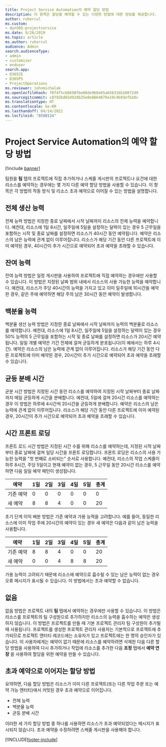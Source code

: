 ```yaml
---
title: Project Service Automation의 예약 할당 방법
description: 이 항목은 할당을 예약할 수 있는 다양한 방법에 대한 정보를 제공합니다.
author: ruhercul
ms.custom:
- dyn365-projectservice
ms.date: 9/26/2019
ms.topic: article
ms.author: ruhercul
audience: Admin
search.audienceType:
- admin
- customizer
- enduser
search.app:
- D365CE
- D365PS
- ProjectOperations
ms.reviewer: johnmichalak
ms.openlocfilehash: f0f4f5c68698fbe88de968e65a65b316b10872d9
ms.sourcegitcommit: c0792bd65d92db25e0e8864879a19c4b93efb10c
ms.translationtype: HT
ms.contentlocale: ko-KR
ms.lasthandoff: 04/14/2022
ms.locfileid: "8590124"
---
```

# <a name="booking-allocation-methods-in-project-service-automation"></a>Project Service Automation의 예약 할당 방법

[!include [banner](../includes/psa-now-project-operations.md)]

팀원을 **팀** 탭의 프로젝트에 직접 추가하거나 스케줄 게시판의 프로젝트나 요건에 대한 리소스를 예약하는 경우에는 몇 가지 다른 예약 할당 방법을 사용할 수 있습니다. 이 항목은 각 방법의 작동 방식 및 리소스 초과 예약으로 이어질 수 있는 방법을 설명합니다.

## <a name="full-capacity"></a>전체 생산 능력 
전체 능력 방법은 지정한 종료 날짜에서 시작 날짜까지 리소스의 전체 능력을 예약합니다. 예컨대, 리소스에 1일 8시간, 일주일에 5일을 설정하는 달력이 있는 경우 5 근무일을 포함하는 시작 및 종료 날짜를 설정하면 리소스가 40시간 동안 예약됩니다. 예약은 리소스의 남은 능력에 관계 없이 이루어집니다. 리소스가 해당 기간 동안 다른 프로젝트에 이미 예약된 경우, 40시간이 추가 시간으로 예약되어 초과 예약을 초래할 수 있습니다.

## <a name="remaining-capacity"></a>잔여 능력
잔여 능력 방법은 일정 게시판을 사용하여 프로젝트에 직접 예약하는 경우에만 사용할 수 있습니다. 이 방법은 지정된 날짜 범위 내에서 리소스의 사용 가능한 능력을 예약합니다. 예컨대, 리소스가 주당 40시간의 능력을 가지고 있고 이미 일주일에 10시간을 예약한 경우, 같은 주에 예약하면 해당 주의 남은 30시간 동안 예약이 발생합니다.

## <a name="percentage-capacity"></a>백분율 능력
백분율 생산 능력 방법은 지정한 종료 날짜에서 시작 날짜까지 능력의 백분율로 리소스를 예약합니다. 예컨대, 리소스에 1일 8시간, 일주일에 5일을 설정하는 달력이 있는 경우 50% 능력의 5 근무일을 포함하는 시작 및 종료 날짜를 설정하면 리소스가 20시간 예약됩니다. 일일 개별 예약은 기간 전체에 걸쳐 균등하게 분포됩니다(이 예에서는 하루 4시간). 예약은 리소스의 남은 능력에 관계 없이 이루어집니다. 리소스가 해당 기간 동안 다른 프로젝트에 이미 예약된 경우, 20시간이 추가 시간으로 예약되어 초과 예약을 초래할 수 있습니다.

## <a name="evenly-distribute-hours"></a>균등 분배 시간
균분 시간 방법은 지정된 시간 동안 리소스를 예약하여 지정된 시작 날짜부터 종료 날짜까지 매일 균등하게 시간을 분배합니다. 예컨대, 5일에 걸쳐 20시간 리소스를 예약하는 경우 이 방법은 하루에 4시간씩 20시간을 균등하게 분배합니다. 예약은 리소스의 남은 능력에 관계 없이 이루어집니다. 리소스가 해당 기간 동안 다른 프로젝트에 이미 예약된 경우, 20시간이 추가 시간으로 예약되어 초과 예약을 초래할 수 있습니다.

## <a name="front-load-hours"></a>시간 프론트 로딩
프론트 로드 시간 방법은 지정된 시간 수를 위해 리소스를 예약하는데, 지정된 시작 날짜부터 종료 날짜에 걸쳐 일당 시간을 프론트 로딩합니다. 프론트 로딩은 리소스의 사용 가능한 능력을 "첫 번째로 소비되는" 순서로 사용합니다. 예컨대, 리소스의 작업 스케줄이 하루 8시간, 주당 5일이고 현재 예약이 없는 경우, 5 근무일 동안 20시간 리소스를 예약하면 다음 일일 예약 패턴이 생성됩니다. 

|         예약          |    1일    |    2일    |    3일    |    4일    |    5일    |    총계    |
|---------------------------|-------------|-------------|-------------|-------------|-------------|-------------|
|    기존 예약    |    0        |    0        |    0        |    0        |    0        |    0        |
|    새 예약          |    8        |    8        |    4        |    0        |    0        |    20       |

초기 단계 이익 배분 방법은 기존 예약과 가용 능력을 고려합니다. 예를 들어, 동일한 리소스에 이미 작업 주에 20시간의 예약이 있는 경우 새 예약은 다음과 같이 남은 능력을 사용합니다.

|   예약          | 1일 | 2일 | 3일 | 4일 | 5일 | 총계 |
|---------------------|-------|-------|-------|-------|-------|-------|
| 기존 예약 | 8     | 8     | 4     | 0     | 0     | 20    |
| 새 예약       | 0     | 0     | 4     | 8     | 8     | 20    |

가용 능력이 고려되기 때문에 리소스에 예약으로 흡수될 수 있는 남은 능력이 없는 경우 오류 메시지가 표시될 수 있습니다. 이 방법에서는 초과 예약할 수 없습니다.

## <a name="none"></a>없음
없음 방법은 프로젝트 내의 **팀** 탭에서 예약하는 경우에만 사용할 수 있습니다. 이 방법은 리소스를 프로젝트의 팀 구성원으로 추가하지만 리소스의 능력을 흡수하는 예약은 생성하지 않습니다. 이 방법은 프로젝트를 만들 때 기본 프로젝트 관리자 팀 구성원이 추가될 때 사용됩니다. 프로젝트를 생성한 프로젝트 관리자 사용자는 기본적으로 프로젝트에 추가되므로 프로젝트 엔터티 레코드에는 소유자가 있고 프로젝트에는 한 명의 승인자가 있습니다. 이 사용자에게는 예약이 없기 때문에 리소스를 예약하려면 삭제한 다음 다른 할당 방법을 사용하여 다시 추가하거나 작업에 리소스를 추가한 다음 **조정** 탭에서 **예약 연장** 을 사용하여 할당을 위한 예약을 만들 수 있습니다.

## <a name="allocation-methods-that-lead-to-overbooking"></a>초과 예약으로 이어지는 할당 방법
요약하면, 다음 할당 방법은 리소스가 이미 다른 프로젝트(또는 다른 작업 주문 또는 예약 가능 엔터티)에서 커밋된 경우 초과 예약으로 이어집니다.

- 전체 능력
- 백분율 능력
- 균등 분배 시간

이러한 세 가지 할당 방법 중 하나를 사용하면 리소스가 초과 예약되었다는 메시지가 표시되지 않습니다. 초과 예약을 수정하려면 스케줄 게시판을 사용해야 합니다.


[!INCLUDE[footer-include](../includes/footer-banner.md)]
